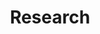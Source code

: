 ---
layout: page
title: Research
nav: true
nav_order: 2
dropdown: true
children: 
    - title: Papers
      permalink: /papers/
    - title: divider
    - title: Software
      permalink: /software/
---